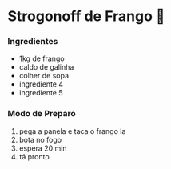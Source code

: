 # Strogonoff de Frango :chicken:

### Ingredientes

- 1kg de frango
- caldo de galinha
- colher de sopa
- ingrediente 4
- ingrediente 5

### Modo de Preparo

1. pega a panela e taca o frango la
2. bota no fogo
3. espera 20 min
4. tá pronto



